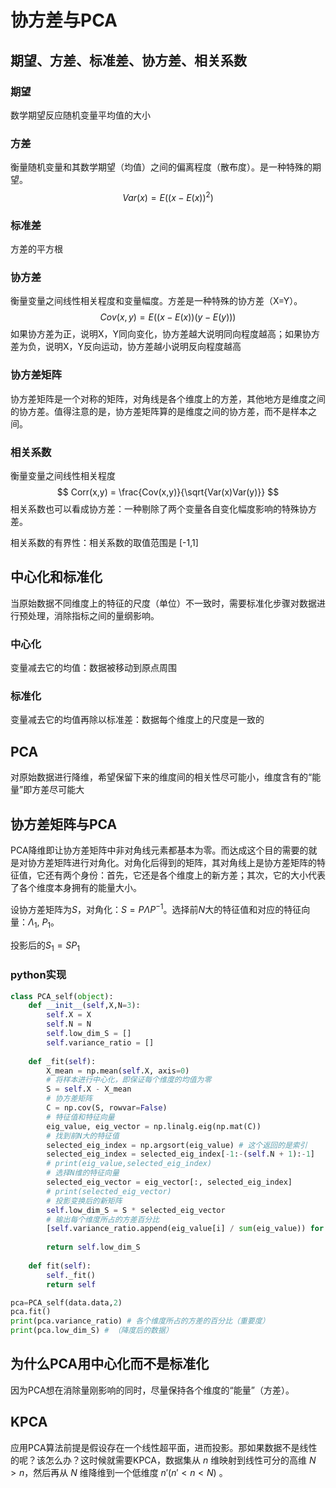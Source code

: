 # 协方差与PCA

## 期望、方差、标准差、协方差、相关系数

### 期望

数学期望反应随机变量平均值的大小

### 方差

衡量随机变量和其数学期望（均值）之间的偏离程度（散布度）。是一种特殊的期望。
$$
Var(x) = E((x-E(x))^2)
$$

### 标准差

方差的平方根

### 协方差

衡量变量之间线性相关程度和变量幅度。方差是一种特殊的协方差（X=Y）。
$$
Cov(x,y)=E((x-E(x))(y-E(y)))
$$
如果协方差为正，说明X，Y同向变化，协方差越大说明同向程度越高；如果协方差为负，说明X，Y反向运动，协方差越小说明反向程度越高

### 协方差矩阵

协方差矩阵是一个对称的矩阵，对角线是各个维度上的方差，其他地方是维度之间的协方差。值得注意的是，协方差矩阵算的是维度之间的协方差，而不是样本之间。

### 相关系数

衡量变量之间线性相关程度
$$
Corr(x,y) = \frac{Cov(x,y)}{\sqrt{Var(x)Var(y)}}
$$
相关系数也可以看成协方差：一种剔除了两个变量各自变化幅度影响的特殊协方差。

相关系数的有界性：相关系数的取值范围是 [-1,1]

## 中心化和标准化

当原始数据不同维度上的特征的尺度（单位）不一致时，需要标准化步骤对数据进行预处理，消除指标之间的量纲影响。

### 中心化

变量减去它的均值：数据被移动到原点周围

### 标准化

变量减去它的均值再除以标准差：数据每个维度上的尺度是一致的

## PCA

对原始数据进行降维，希望保留下来的维度间的相关性尽可能小，维度含有的“能量”即方差尽可能大

## 协方差矩阵与PCA

PCA降维即让协方差矩阵中非对角线元素都基本为零。而达成这个目的需要的就是对协方差矩阵进行对角化。对角化后得到的矩阵，其对角线上是协方差矩阵的特征值，它还有两个身份：首先，它还是各个维度上的新方差；其次，它的大小代表了各个维度本身拥有的能量大小。

设协方差矩阵为$S$，对角化：$S = P\Lambda P^{-1}$。选择前$N$大的特征值和对应的特征向量：$\Lambda_1$, $P_1$。

投影后的$S_1 = SP_1$

### python实现

```python
class PCA_self(object):
    def __init__(self,X,N=3):
        self.X = X
        self.N = N
        self.low_dim_S = []
        self.variance_ratio = []
        
    def _fit(self):
        X_mean = np.mean(self.X, axis=0)
        # 将样本进行中心化，即保证每个维度的均值为零
        S = self.X - X_mean
        # 协方差矩阵
        C = np.cov(S, rowvar=False)
        # 特征值和特征向量
        eig_value, eig_vector = np.linalg.eig(np.mat(C))
        # 找到前N大的特征值
        selected_eig_index = np.argsort(eig_value) # 这个返回的是索引
        selected_eig_index = selected_eig_index[-1:-(self.N + 1):-1]
        # print(eig_value,selected_eig_index)
        # 选择N维的特征向量
        selected_eig_vector = eig_vector[:, selected_eig_index]
        # print(selected_eig_vector)
        # 投影变换后的新矩阵
        self.low_dim_S = S * selected_eig_vector
        # 输出每个维度所占的方差百分比
        [self.variance_ratio.append(eig_value[i] / sum(eig_value)) for i in selected_eig_index]
        
        return self.low_dim_S
        
    def fit(self):
        self._fit()
        return self
```

```python
pca=PCA_self(data.data,2)
pca.fit()
print(pca.variance_ratio) # 各个维度所占的方差的百分比（重要度）
print(pca.low_dim_S) # （降度后的数据）
```

## 为什么PCA用中心化而不是标准化

因为PCA想在消除量刚影响的同时，尽量保持各个维度的“能量”（方差）。

## KPCA

应用PCA算法前提是假设存在一个线性超平面，进而投影。那如果数据不是线性的呢？该怎么办？这时候就需要KPCA，数据集从 $n$ 维映射到线性可分的高维 $N >n$，然后再从 $N$ 维降维到一个低维度 $n'(n'<n<N)$ 。

